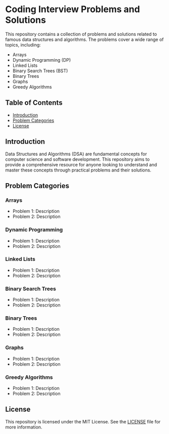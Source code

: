 # Coding Interview Problems and Solutions  

This repository contains a collection of problems and solutions related to famous data structures and algorithms. The problems cover a wide range of topics, including:  

- Arrays  
- Dynamic Programming (DP)  
- Linked Lists  
- Binary Search Trees (BST)  
- Binary Trees  
- Graphs  
- Greedy Algorithms  

## Table of Contents  

- [Introduction](#introduction)  
- [Problem Categories](#problem-categories)   
- [License](#license)  

## Introduction  

Data Structures and Algorithms (DSA) are fundamental concepts for computer science and software development. This repository aims to provide a comprehensive resource for anyone looking to understand and master these concepts through practical problems and their solutions.  

## Problem Categories  

### Arrays  
- Problem 1: Description  
- Problem 2: Description  

### Dynamic Programming  
- Problem 1: Description  
- Problem 2: Description  

### Linked Lists  
- Problem 1: Description  
- Problem 2: Description  

### Binary Search Trees  
- Problem 1: Description  
- Problem 2: Description  

### Binary Trees  
- Problem 1: Description  
- Problem 2: Description  

### Graphs  
- Problem 1: Description  
- Problem 2: Description  

### Greedy Algorithms  
- Problem 1: Description  
- Problem 2: Description  


## License  

This repository is licensed under the MIT License. See the [LICENSE](LICENSE) file for more information.
